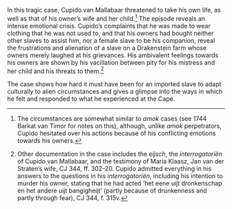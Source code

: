 In this tragic case, Cupido van Mallabaar threatened to take his own life, as well as that of his owner’s wife and her child.[^1] The episode reveals an intense emotional crisis. Cupido’s complaints that he was made to wear clothing that he was not used to, and that his owners had bought neither other slaves to assist him, nor a female slave to be his companion, reveal the frustrations and alienation of a slave on a Drakenstein farm whose owners merely laughed at his grievances. His ambivalent feelings towards his owners are shown by his vacillation between pity for his mistress and her child and his threats to them.[^2]

The case shows how hard it must have been for an imported slave to adapt culturally to alien circumstances and gives a glimpse into the ways in which he felt and responded to what he experienced at the Cape.

[^1]: The circumstances are somewhat similar to *amok* cases (see 1744 Barkat van Timor for notes on this), although, unlike *amok* perpetrators, Cupido hesitated over his actions because of his conflicting emotions towards his owners.

[^2]: Other documentation in the case includes the *eijsch*, the *interrogatoriën* of Cupido van Mallabaar, and the testimony of Maria Klaasz, Jan van der Straten’s wife, CJ 344, ff. 302-20. Cupido admitted everything in his answers to the questions in his *interrogatoriën*, including his intention to murder his owner, stating that he had acted ‘het eene uijt dronkenschap en het andere uijt bangigheijt’ (partly because of drunkenness and partly through fear), CJ 344, f. 315v.
